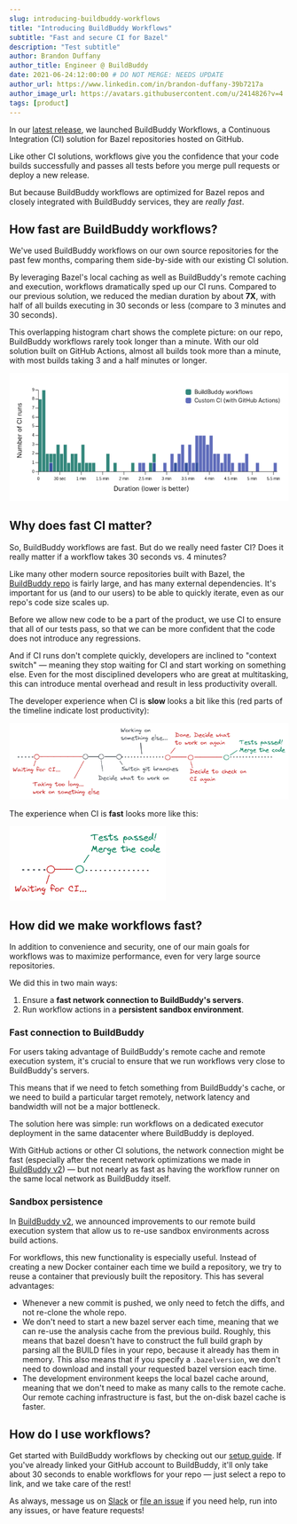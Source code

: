 ```yaml
---
slug: introducing-buildbuddy-workflows
title: "Introducing BuildBuddy Workflows"
subtitle: "Fast and secure CI for Bazel"
description: "Test subtitle"
author: Brandon Duffany
author_title: Engineer @ BuildBuddy
date: 2021-06-24:12:00:00 # DO NOT MERGE: NEEDS UPDATE
author_url: https://www.linkedin.com/in/brandon-duffany-39b7217a
author_image_url: https://avatars.githubusercontent.com/u/2414826?v=4
tags: [product]
---
```


In our [latest release](TODO/LINK_TO_RELEASE_POST), we launched BuildBuddy
Workflows, a Continuous Integration (CI) solution for Bazel repositories
hosted on GitHub.

Like other CI solutions, workflows give you the confidence that your code
builds successfully and passes all tests before you merge pull requests or
deploy a new release.

But because BuildBuddy workflows are optimized for Bazel repos and closely
integrated with BuildBuddy services, they are _really fast_.

## How fast are BuildBuddy workflows?

We've used BuildBuddy workflows on our own source repositories for the past few
months, comparing them side-by-side with our existing CI solution.

By leveraging Bazel's local caching as well as BuildBuddy's
remote caching and execution, workflows dramatically sped up our CI runs.
Compared to our previous solution, we reduced the median duration by about
**7X**, with half of all builds executing in 30 seconds or less (compare
to 3 minutes and 30 seconds).

This overlapping histogram chart shows the complete picture: on our repo,
BuildBuddy workflows rarely took longer than a minute. With our old
solution built on GitHub Actions, almost all builds took more than a minute,
with most builds taking 3 and a half minutes or longer.

![overlapping histogram comparing BuildBuddy and GitHub actions](images/workflows.png)

## Why does fast CI matter?

So, BuildBuddy workflows are fast. But do we really need faster CI?
Does it really matter if a workflow takes 30 seconds vs. 4 minutes?

Like many other modern source repositories built with Bazel, the [BuildBuddy repo](https://github.com/buildbuddy-io/buildbuddy)
is fairly large, and has many external dependencies. It's important for us
(and to our users) to be able to quickly iterate, even as our repo's code
size scales up.

Before we allow new code to be a part of the product, we use CI to ensure that
all of our tests pass, so that we can be more confident that the code does not
introduce any regressions.

And if CI runs don't complete quickly, developers are inclined to
"context switch" &mdash; meaning they stop waiting for CI and start working
on something else. Even for the most disciplined developers who are great at multitasking, this
can introduce mental overhead and result in less productivity overall.

The developer experience when CI is **slow** looks a bit like this (red parts of the
timeline indicate lost productivity):

![](images/slow_ci.png)

The experience when CI is **fast** looks more like this:

![](images/fast_ci.png)

## How did we make workflows fast?

In addition to convenience and security, one of our main goals for workflows
was to maximize performance, even for very large source repositories.

We did this in two main ways:

1. Ensure a **fast network connection to BuildBuddy's servers**.
2. Run workflow actions in a **persistent sandbox environment**.

### Fast connection to BuildBuddy

For users taking advantage of BuildBuddy's remote cache and remote
execution system, it's crucial to ensure that we run workflows very close
to BuildBuddy's servers.

This means that if we need to fetch something from BuildBuddy's cache, or
we need to build a particular target remotely, network latency and
bandwidth will not be a major bottleneck.

The solution here was simple: run workflows on a dedicated executor
deployment in the same datacenter where BuildBuddy is deployed.

With GitHub actions or other CI solutions, the network connection might
be fast (especially after the recent network optimizations we made in
[BuildBuddy v2](introducing-buildbuddy-v2)) &mdash; but not nearly as fast
as having the workflow runner on the same local network as BuildBuddy
itself.

### Sandbox persistence

In [BuildBuddy v2](introducing-buildbuddy-v2#sandboxing), we announced
improvements to our remote build execution system that allow us to re-use
sandbox environments across build actions.

For workflows, this new functionality is especially useful. Instead of creating
a new Docker container each time we build a repository, we
try to reuse a container that previously built the repository. This has
several advantages:

- Whenever a new commit is pushed, we only need to fetch the diffs,
  and not re-clone the whole repo.
- We don't need to start a new bazel server each time, meaning that
  we can re-use the analysis cache from the previous build. Roughly,
  this means that bazel doesn't have to construct the full build graph by
  parsing all the BUILD files in your repo, because it already has them in
  memory. This also means that if you specify a `.bazelversion`, we don't
  need to download and install your requested bazel version each time.
- The development environment keeps the local bazel cache around, meaning
  that we don't need to make as many calls to the remote cache. Our
  remote caching infrastructure is fast, but the on-disk bazel cache
  is faster.

## How do I use workflows?

Get started with BuildBuddy workflows by checking out our [setup guide](/docs/workflows-setup/).
If you've already linked your GitHub account to BuildBuddy, it'll only take
about 30 seconds to enable workflows for your repo &mdash; just select a repo
to link, and we take care of the rest!

As always, message us on [Slack](https://buildbuddy.slack.com) or
[file an issue](https://github.com/buildbuddy-io/buildbuddy/issues/new)
if you need help, run into any issues, or have feature requests!
